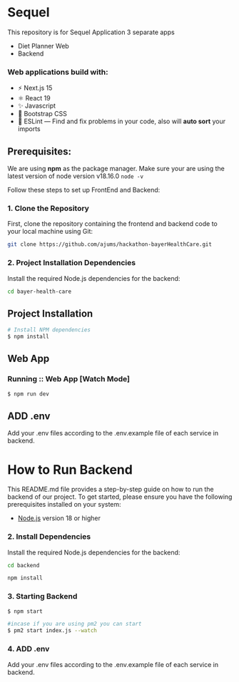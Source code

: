 # Sequel

This repository is for Sequel Application
3 separate apps

- Diet Planner Web
- Backend

### Web applications build with:

- ⚡️ Next.js 15
- ⚛️ React 19
- ✨ Javascript
- 💨 Bootstrap CSS
- 📏 ESLint — Find and fix problems in your code, also will **auto sort** your imports

## Prerequisites:

We are using **npm** as the package manager.
Make sure your are using the latest version of node version v18.16.0
`node -v`

Follow these steps to set up FrontEnd and Backend:

### 1. Clone the Repository

First, clone the repository containing the frontend and backend code to your local machine using Git:

```bash
git clone https://github.com/ajums/hackathon-bayerHealthCare.git
```

### 2. Project Installation Dependencies

Install the required Node.js dependencies for the backend:

```bash
cd bayer-health-care
```


## Project Installation

```sh
# Install NPM dependencies
$ npm install
```

## Web App

### Running :: Web App [Watch Mode]

```sh
$ npm run dev
```

## ADD .env

Add your .env files according to the .env.example file of each service in backend.



# How to Run Backend

This README.md file provides a step-by-step guide on how to run the backend of our project. To get started, please ensure you have the following prerequisites installed on your system:

- [Node.js](https://nodejs.org/) version 18 or higher


### 2. Install Dependencies

Install the required Node.js dependencies for the backend:

```bash
cd backend
```

```bash
npm install
```

### 3. Starting Backend

```sh
$ npm start
```

```sh
#incase if you are using pm2 you can start 
$ pm2 start index.js --watch
```
### 4. ADD .env

Add your .env files according to the .env.example file of each service in backend.

